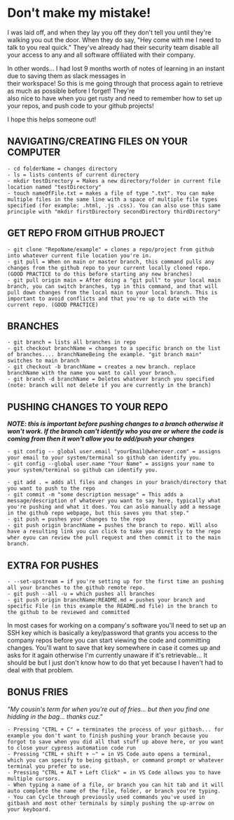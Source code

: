 <h1>Don't make my mistake!</h1>
I was laid off, and when they lay you off they don't tell you until they're walking you out the door. When they do say,  
"Hey come with me I need to talk to you real quick." They've already had their security team disable all your access to  
any and all software offiliated with their company.

In other words... I had lost 9 months worth of notes of learning in an instant due to saving them as slack messages in  
their workspace! So this is me going through that process again to retrieve as much as possible before I forget! They're  
also nice to have when you get rusty and need to remember how to set up your repos, and push code to your github projects!  

I hope this helps someone out!

<h2>NAVIGATING/CREATING FILES ON YOUR COMPUTER</h2>

```
- cd folderName = changes directory
- ls = lists contents of current directory
- mkdir testDirectory = Makes a new directory/folder in current file location named "testDirectory"
- touch nameOfFile.txt = makes a file of type ".txt". You can make multiple files in the same line with a space of multiple file types specified (for example: .html, .js .css). You can also use this same principle with "mkdir firstDirectory secondDirectory thirdDirectory"
```
<h2>GET REPO FROM GITHUB PROJECT</h2>

```
- git clone "RepoName/example" = clones a repo/project from github into whatever current file location you're in.
- git pull = When on main or master branch, this command pulls any changes from the github repo to your current locally cloned repo. (GOOD PRACTICE to do this before starting any new branches)
- git pull origin main = After doing a "git pull" to your local main branch, you can switch branches, typ in this command, and that will pull down changes from the local main to your local branch. This is important to avoid conflicts and that you're up to date with the current repo. (GOOD PRACTICE)
```

<h2>BRANCHES</h2>

```
- git branch = lists all branches in repo
- git checkout branchName = changes to a specific branch on the list of branches.... branchNameBeing the example. "git branch main" switches to main branch
- git checkout -b branchName = creates a new branch. replace branchName with the name you want to call your branch.
- git branch -d branchName = Deletes whatever branch you specified (note: branch will not delete if you are currently in the branch)
```

<h2>PUSHING CHANGES TO YOUR REPO</h2>
<strong><em>NOTE: this is important before pushing changes to a branch otherwise it won't work. If the branch can't identify who you are or where the code is coming from then it won't allow you to add/push your changes</em></strong>

```
- git config -- global user.email "yourEmail@wherever.com" = assigns your email to your system/terminal so github can identify you.
- git config --global user.name "Your Name" = assigns your name to your system/terminal so github can identify you.

- git add . = adds all files and changes in your branch/directory that you want to push to the repo
- git commit -m "some description message" = This adds a message/description of whatever you want to say here, typically what you're pushing and what it does. You can aslo manually add a message in the github repo webpage, but this saves you that step."
- git push = pushes your changes to the repo
- git push origin branchName = pushes the branch to repo. Will also have a resulting link you can click to take you directly to the repo wher eyou can review the pull request and then commit it to the main branch.
```

<h2>EXTRA FOR PUSHES</h2>

```
- --set-upstream = if you're setting up for the first time an pushing all your branches to the github remote repo. 
- git push --all -u = which pushes all branches
- git push origin branchName:README.md = pushes your branch and specific File (in this example the README.md file) in the branch to the github to be reviewed and committed
```

In most cases for working on a company's software you'll need to set up an SSH key which is basically a key/password that grants you access to the company repos before you can start viewing the code and committing changes. You'll want to save that key somewhere in case it comes up and asks for it again otherwise I'm currently unaware if it's retrievable... It should be but I just don't know how to do that yet because I haven't had to deal with that problem.



<h2>BONUS FRIES</h2>  
<em>"My cousin's term for when you're out of fries... but then you find one hidding in the bag... thanks cuz."</em> 

```
- Pressing "CTRL + C" = terminates the process of your gitbash... for example you don't want to finish pushing your branch because you forgot to save when you did all that stuff up above here, or you want to close your cypress automation code run
- Pressing "CTRL + shift + ~" = in VS Code auto opens a terminal, which you can specify to being gitbash, or command prompt or whatever terminal you prefer to use.
- Pressing "CTRL + ALT + Left Click" = in VS Code allows you to have multiple cursors.
- When typing a name of a file, or branch you can hit tab and it will auto complete the name of the file, folder, or branch you're typing.
- You can Cycle through previously used commands you've used in gitbash and most other terminals by simply pushing the up-arrow on your keyboard.

```
